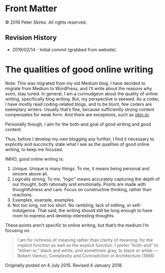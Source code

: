 # Front Matter

© 2019 Peter Skirko. All rights reserved.

## Revision History

* 2019/02/14 - Initial commit (grabbed from website).

# The qualities of good online writing

Note: This was migrated from my old Medium blog. I have decided to migrate from Medium to WordPress, and I’ll write about the reasons why soon, stay tuned.
In general, I am a curmudgeon about the quality of online writing, specifically blog writing. But, my perspective is skewed. As a coder, I have mostly read coding-related blogs, and to be blunt, few coders are exemplary writers. Usually that’s fine, because sufficiently strong content compensates for weak form. And there are exceptions, such as [objc.io](https://www.objc.io/issues/).

Personally though, I aim for the both-and goal of good writing and good content.

Thus, before I develop my own blogging any further, I find it necessary to explicitly and succinctly state what I see as the qualities of good online writing, to keep me focused.

IMHO, good online writing is:

1. Unique. Unique is many things. To me, it means being personal and sincere above all.
2. Logically strong. To me, “logic” means accurately capturing the depth of our thought, both rationally and emotionally. Points are made with thoughtfulness and care. Focus on constructive thinking, rather than reactions.
3. Examples, example, examples.
4. Not too long, not too short. No rambling, lack of editing, or self-indulgence. That said, the writing should still be long enough to have room to express and develop interesting thoughts.

These points aren’t specific to online writing, but that’s the medium I’m focusing on.

> I am for richness of meaning rather than clarity of meaning; for the implicit function as well as the explicit function. I prefer “both-and” to “either-or,” black and white, and sometimes gray, to black or white. — Robert Venturi, Complexity and Contradiction in Architecture (1966)

Originally posted on 4 July 2015. Revised 4 January 2018.
